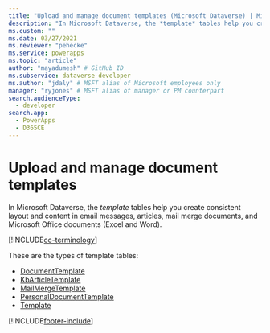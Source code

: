 ```yaml
---
title: "Upload and manage document templates (Microsoft Dataverse) | Microsoft Docs" # Intent and product brand in a unique string of 43-59 chars including spaces
description: "In Microsoft Dataverse, the *template* tables help you create consistent layout and content in email messages, articles, mail merge documents, and Microsoft Office documents (Excel and Word)."
ms.custom: ""
ms.date: 03/27/2021
ms.reviewer: "pehecke"
ms.service: powerapps
ms.topic: "article"
author: "mayadumesh" # GitHub ID
ms.subservice: dataverse-developer
ms.author: "jdaly" # MSFT alias of Microsoft employees only
manager: "ryjones" # MSFT alias of manager or PM counterpart
search.audienceType: 
  - developer
search.app: 
  - PowerApps
  - D365CE
---
```

# Upload and manage document templates

In Microsoft Dataverse, the *template* tables help you create consistent layout and content in email messages, articles, mail merge documents, and Microsoft Office documents (Excel and Word).

[!INCLUDE[cc-terminology](includes/cc-terminology.md)]

These are the types of template tables:

- [DocumentTemplate](reference/entities/documenttemplate.md)
- [KbArticleTemplate](reference/entities/kbarticletemplate.md) 
- [MailMergeTemplate](reference/entities/mailmergetemplate.md) 
- [PersonalDocumentTemplate](reference/entities/personaldocumenttemplate.md) 
- [Template](reference/entities/template.md) 


[!INCLUDE[footer-include](../../includes/footer-banner.md)]

